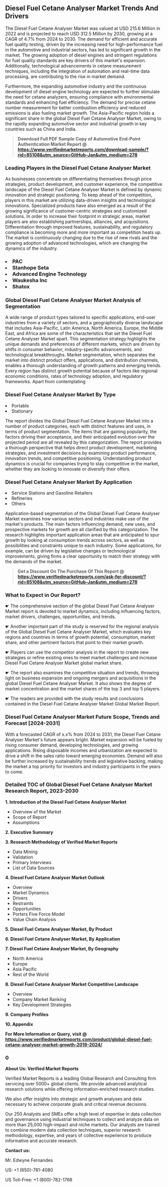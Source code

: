 <p> <h2>Diesel Fuel Cetane Analyser Market Trends And Drivers</h2><p>The Diesel Fuel Cetane Analyser Market was valued at USD 215.6 Million in 2022 and is projected to reach USD 312.5 Million by 2030, growing at a CAGR of 4.7% from 2024 to 2030. The demand for efficient and accurate fuel quality testing, driven by the increasing need for high-performance fuel in the automotive and industrial sectors, has led to significant growth in the market. The growing adoption of diesel engines and stringent regulations for fuel quality standards are key drivers of this market's expansion. Additionally, technological advancements in cetane measurement techniques, including the integration of automation and real-time data processing, are contributing to the rise in market demand.</p><p>Furthermore, the expanding automotive industry and the continuous development of diesel engine technology are expected to further stimulate the need for cetane analyzers, ensuring compliance with environmental standards and enhancing fuel efficiency. The demand for precise cetane number measurement for better combustion efficiency and reduced emissions is also fueling market growth. The Asia-Pacific region holds a significant share in the global Diesel Fuel Cetane Analyser Market, owing to the rapidly expanding automotive sector and industrial growth in key countries such as China and India.</p></p><blockquote id="" class=""><strong>Download Full PDF Sample Copy of Automotive End-Point Authentication Market Report @ <a href="https://www.verifiedmarketreports.com/download-sample/?rid=85108&utm_source=GitHub-Jan&utm_medium=278" target="_blank">https://www.verifiedmarketreports.com/download-sample/?rid=85108&utm_source=GitHub-Jan&utm_medium=278</a></strong></blockquote><h3 id="" class="">Leading Players in the&nbsp;Diesel Fuel Cetane Analyser Market</h3><p>As businesses concentrate on differentiating themselves through price strategies, product development, and customer experience, the competitive landscape of the Diesel Fuel Cetane Analyser Market is defined by dynamic innovation and strategic positioning. To keep ahead of the competition, players in this market are utilizing data-driven insights and technological innovations. Specialized products have also emerged as a result of the growing significance of customer-centric strategies and customized solutions. In order to increase their footprint in strategic areas, market players are also establishing partnerships, alliances, and acquisitions. Differentiation through improved features, sustainability, and regulatory compliance is becoming more and more important as competition heats up. The market is continuously changing due to the rise of new rivals and the growing adoption of advanced technologies, which are changing the dynamics of the industry.</p><h3 class=""></Li><Li>PAC</Li><Li> Stanhope Seta</Li><Li> Advanced Engine Technology</Li><Li> Waukesha Inc</Li><Li> Shatox</h3><h3 id="" class="">Global&nbsp;Diesel Fuel Cetane Analyser Market Analysis of Segmentation</h3><p id="" class="">A wide range of product types tailored to specific applications, end-user industries from a variety of sectors, and a geographically diverse landscape that includes Asia-Pacific, Latin America, North America, Europe, the Middle East, and Africa are some of the characteristics that set the Diesel Fuel Cetane Analyser Market apart. This segmentation strategy highlights the unique demands and preferences of different markets, which are driven by shifts in consumer behavior, industry-specific advancements, and technological breakthroughs. Market segmentation, which separates the market into distinct product offers, applications, and distribution channels, enables a thorough understanding of growth patterns and emerging trends. Every region has distinct growth potential because of factors like regional economic conditions, rates of technology adoption, and regulatory frameworks. Apart from contemplating</p><h3 id="" class="">Diesel Fuel Cetane Analyser Market&nbsp;By Type</h3><p></Li><Li>Portable</Li><Li> Stationary</p><div class="article-main__content" data-test-id="publishing-text-block"><p>The report divides the Global Diesel Fuel Cetane Analyser Market into a number of product categories, each with distinct features and uses, in terms of product segmentation. The items that are gaining popularity, the factors driving their acceptance, and their anticipated evolution over the projected period are all revealed by this categorization. The report provides a thorough perspective that helps direct product development, marketing strategies, and investment decisions by examining product performance, innovation trends, and competitive positioning. Understanding product dynamics is crucial for companies trying to stay competitive in the market, whether they are looking to innovate or diversify their offers.</p></div><h3 id="" class="">Diesel Fuel Cetane Analyser Market&nbsp;By Application</h3><p class=""></Li><Li>Service Stations and Gasoline Retailers</Li><Li> Refineries</Li><Li> Others</p><div class="article-main__content" data-test-id="publishing-text-block"><p>Application-based segmentation of the Global Diesel Fuel Cetane Analyser Market examines how various sectors and industries make use of the market's products. The main factors influencing demand, new uses, and prospective markets for growth are all clarified by this categorization. The research highlights important application areas that are anticipated to spur growth by looking at consumption trends across sectors, as well as possibilities and constraints unique to each industry. Some applications, for example, can be driven by legislative changes or technological improvements, giving firms a clear opportunity to match their strategy with the demands of the market.</p></div><blockquote id="" class=""><strong>Get a Discount On The Purchase Of This Report @ <a href="https://www.verifiedmarketreports.com/ask-for-discount/?rid=85108&utm_source=GitHub-Jan&utm_medium=278" target="_blank">https://www.verifiedmarketreports.com/ask-for-discount/?rid=85108&utm_source=GitHub-Jan&utm_medium=278</a></strong></blockquote><div class="article-main__content" data-test-id="publishing-text-block"><h3><span class="">What to Expect in Our Report?</span></h3></div><div class="article-main__content" data-test-id="publishing-text-block"><p><span class="">☛ The comprehensive section of the global Diesel Fuel Cetane Analyser Market report is devoted to market dynamics, including influencing factors, market drivers, challenges, opportunities, and trends.</span></p></div><div class="article-main__content" data-test-id="publishing-text-block"><p><span class="">☛ Another important part of the study is reserved for the regional analysis of the Global Diesel Fuel Cetane Analyser Market, which evaluates key regions and countries in terms of growth potential, consumption, market share, and other pertinent factors that point to their market growth.</span></p></div><div class="article-main__content" data-test-id="publishing-text-block"><p><span class="">☛ Players can use the competitor analysis in the report to create new strategies or refine existing ones to meet market challenges and increase Diesel Fuel Cetane Analyser Market global market share.</span></p></div><div class="article-main__content" data-test-id="publishing-text-block"><p><span class="">☛ The report also examines the competitive situation and trends, throwing light on business expansion and ongoing mergers and acquisitions in the global Diesel Fuel Cetane Analyser Market. It also shows the degree of market concentration and the market shares of the top 3 and top 5 players.</span></p></div><div class="article-main__content" data-test-id="publishing-text-block"><p><span class="">☛ The readers are provided with the study results and conclusions contained in the Diesel Fuel Cetane Analyser Market Global Market Report.</span></p></div><div class="article-main__content" data-test-id="publishing-text-block"><h3><span class="">Diesel Fuel Cetane Analyser Market Future Scope, Trends and Forecast [2024-2031]</span></h3></div><div class="article-main__content" data-test-id="publishing-text-block"><p><span class="">With a forecasted CAGR of x.x% from 2024 to 2031, the Diesel Fuel Cetane Analyser Market's future appears bright. Market expansion will be fueled by rising consumer demand, developing technologies, and growing applications. Rising disposable incomes and urbanization are expected to drive a shift in the sales ratio toward emerging economies. Demand will also be further increased by sustainability trends and legislative backing, making the market a top priority for investors and industry participants in the years to come. <br /> </span></p></div><h3 id="" class="">Detailed TOC of Global Diesel Fuel Cetane Analyser Market Research Report, 2023-2030</h3><p id="" class=""><strong>1. Introduction of the Diesel Fuel Cetane Analyser Market</strong></p><ul><li>Overview of the Market</li><li>Scope of Report</li><li>Assumptions</li></ul><p id="" class=""><strong>2. Executive Summary</strong></p><p id="" class=""><strong>3. Research Methodology of Verified Market Reports</strong></p><ul><li>Data Mining</li><li>Validation</li><li>Primary Interviews</li><li>List of Data Sources</li></ul><p id="" class=""><strong>4. Diesel Fuel Cetane Analyser Market Outlook</strong></p><ul><li>Overview</li><li>Market Dynamics</li><li>Drivers</li><li>Restraints</li><li>Opportunities</li><li>Porters Five Force Model</li><li>Value Chain Analysis</li></ul><p id="" class=""><strong>5. Diesel Fuel Cetane Analyser Market, By Product</strong></p><p id="" class=""><strong>6. Diesel Fuel Cetane Analyser Market, By Application</strong></p><p id="" class=""><strong>7. Diesel Fuel Cetane Analyser Market, By Geography</strong></p><ul><li>North America</li><li>Europe</li><li>Asia Pacific</li><li>Rest of the World</li></ul><p id="" class=""><strong>8. Diesel Fuel Cetane Analyser Market Competitive Landscape</strong></p><ul><li>Overview</li><li>Company Market Ranking</li><li>Key Development Strategies</li></ul><p id="" class=""><strong>9. Company Profiles</strong></p><p id="" class=""><strong>10. Appendix</strong></p><p><strong>For More Information or Query, visit&nbsp;@ <a href="https://www.verifiedmarketreports.com/product/global-diesel-fuel-cetane-analyser-market-growth-2019-2024/" target="_blank">https://www.verifiedmarketreports.com/product/global-diesel-fuel-cetane-analyser-market-growth-2019-2024/</a></strong></p><h3 id="" class="">0</h3><p id="" class=""><strong>About Us: Verified Market Reports</strong></p><p id="" class="">Verified Market Reports is a leading Global Research and Consulting firm servicing over 5000+ global clients. We provide advanced analytical research solutions while offering information-enriched research studies.</p><p id="" class="">We also offer insights into strategic and growth analyses and data necessary to achieve corporate goals and critical revenue decisions.</p><p id="" class="">Our 250 Analysts and SMEs offer a high level of expertise in data collection and governance using industrial techniques to collect and analyze data on more than 25,000 high-impact and niche markets. Our analysts are trained to combine modern data collection techniques, superior research methodology, expertise, and years of collective experience to produce informative and accurate research.</p><p id="" class=""><strong>Contact us:</strong></p><p id="" class="">Mr. Edwyne Fernandes</p><p id="" class="">US: +1 (650)-781-4080</p><p id="" class="">US Toll-Free: +1 (800)-782-1768</p>
